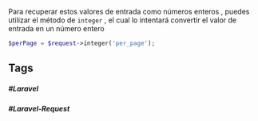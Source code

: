 Para recuperar estos valores de entrada como números enteros , puedes utilizar el método de `integer` , el cual lo intentará convertir el valor de entrada en un número entero

```php
$perPage = $request->integer('per_page');
```
## Tags

##### #Laravel
##### #Laravel-Request